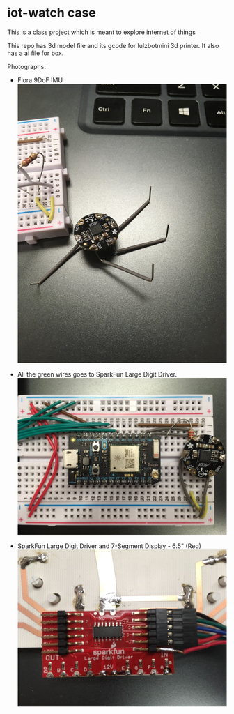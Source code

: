 # iot-watch case
This is a class project which is meant to explore internet of things

This repo has 3d model file and its gcode for lulzbotmini 3d printer. It also has a ai file for box.

Photographs:

- Flora 9DoF IMU
![Flora 9DoF IMU](https://github.com/SongTanmay/iot-PingPong/blob/master/photographs/IMG_1046.JPG)

- All the green wires goes to SparkFun Large Digit Driver.
![board](https://github.com/SongTanmay/iot-PingPong/blob/master/photographs/WhatsApp%20Image%202016-10-27%20at%206.52.59%20PM.jpeg)

- SparkFun Large Digit Driver and 7-Segment Display - 6.5" (Red)
![SparkFun Large Digit Driver and 7-Segment Display - 6.5" (Red)](https://github.com/SongTanmay/iot-PingPong/blob/master/photographs/WhatsApp%20Image%202016-10-27%20at%206.54.02%20PM.jpeg)
